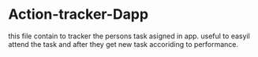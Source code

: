 # Action-tracker-Dapp
this file contain to tracker the persons task asigned in app.
useful to easyil attend the task and after they get new task accoriding to performance. 
